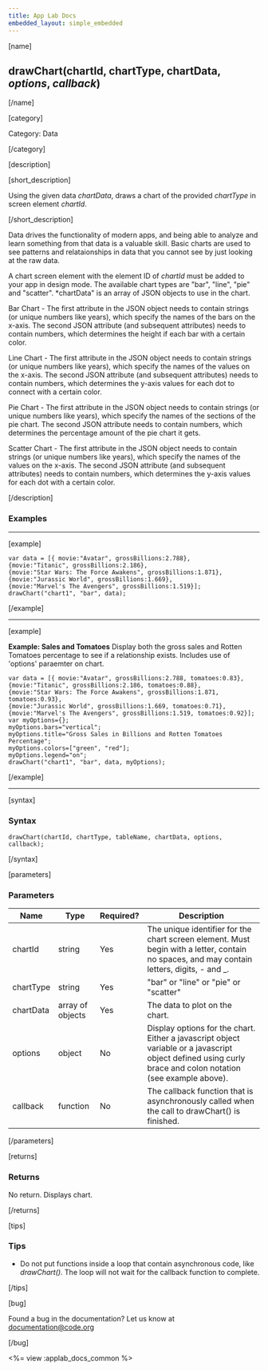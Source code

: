 ```yaml
---
title: App Lab Docs
embedded_layout: simple_embedded
---
```


[name]

## drawChart(chartId, chartType, chartData, *options*, *callback*)

[/name]

[category]

Category: Data

[/category]

[description]

[short_description]

Using the given data *chartData*, draws a chart of the provided *chartType* in screen element *chartId*.

[/short_description]

Data drives the functionality of modern apps, and being able to analyze and learn something from that data is a valuable skill. Basic charts are used to see patterns and relataionships in data that you cannot see by just looking at the raw data.

A chart screen element with the element ID of *chartId* must be added to your app in design mode. The available chart types are "bar", "line", "pie" and "scatter". *chartData" is an array of JSON objects to use in the chart.

Bar Chart - The first attribute in the JSON object needs to contain strings (or unique numbers like years), which specify the names of the bars on the x-axis. The second JSON attribute (and subsequent attributes) needs to contain numbers, which determines the height if each bar with a certain color.

Line Chart - The first attribute in the JSON object needs to contain strings (or unique numbers like years), which specify the names of the values on the x-axis. The second JSON attribute (and subsequent attributes) needs to contain numbers, which determines the y-axis values for each dot to connect with a certain color.

Pie Chart - The first attribute in the JSON object needs to contain strings (or unique numbers like years), which specify the names of the sections of the pie chart. The second JSON attribute needs to contain numbers, which determines the percentage amount of the pie chart it gets.

Scatter Chart - The first attribute in the JSON object needs to contain strings (or unique numbers like years), which specify the names of the values on the x-axis. The second JSON attribute (and subsequent attributes) needs to contain numbers, which determines the y-axis values for each dot with a certain color.

[/description]

### Examples
____________________________________________________

[example]

```
var data = [{ movie:"Avatar", grossBillions:2.788},
{movie:"Titanic", grossBillions:2.186},
{movie:"Star Wars: The Force Awakens", grossBillions:1.871},
{movie:"Jurassic World", grossBillions:1.669},
{movie:"Marvel's The Avengers", grossBillions:1.519}];
drawChart("chart1", "bar", data);
```
[/example]

____________________________________________________

[example]

**Example: Sales and Tomatoes** Display both the gross sales and Rotten Tomatoes percentage to see if a relationship exists. Includes use of 'options' paraemter on chart.

```
var data = [{ movie:"Avatar", grossBillions:2.788, tomatoes:0.83},
{movie:"Titanic", grossBillions:2.186, tomatoes:0.88},
{movie:"Star Wars: The Force Awakens", grossBillions:1.871, tomatoes:0.93},
{movie:"Jurassic World", grossBillions:1.669, tomatoes:0.71},
{movie:"Marvel's The Avengers", grossBillions:1.519, tomatoes:0.92}];
var myOptions={};
myOptions.bars="vertical";
myOptions.title="Gross Sales in Billions and Rotten Tomatoes Percentage";  
myOptions.colors=["green", "red"];
myOptions.legend="on";
drawChart("chart1", "bar", data, myOptions);
```

[/example]

____________________________________________________

[syntax]

### Syntax

```
drawChart(chartId, chartType, tableName, chartData, options, callback);
```

[/syntax]

[parameters]

### Parameters

| Name  | Type | Required? | Description |
|-----------------|------|-----------|-------------|
| chartId | string | Yes | The unique identifier for the chart screen element. Must begin with a letter, contain no spaces, and may contain letters, digits, - and _. |
| chartType | string | Yes | "bar" or "line" or "pie" or "scatter" |
| chartData | array of objects | Yes | The data to plot on the chart. |
| options | object | No | Display options for the chart. Either a javascript object variable or a javascript object defined using curly brace and colon notation (see example above). |
| callback | function | No | The callback function that is asynchronously called when the call to drawChart() is finished. |

[/parameters]

[returns]

### Returns
No return. Displays chart.

[/returns]

[tips]

### Tips
- Do not put functions inside a loop that contain asynchronous code, like *drawChart()*. The loop will not wait for the callback function to complete.

[/tips]

[bug]

Found a bug in the documentation? Let us know at documentation@code.org

[/bug]

<%= view :applab_docs_common %>
